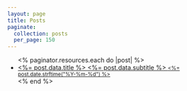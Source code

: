 ```yaml
---
layout: page
title: Posts
paginate:
  collection: posts
  per_page: 150
---
```


<ul class="posts-ul">
  <% paginator.resources.each do |post| %>
  <li>
    <a href="<%= post.relative_url %>">
      <posts-li-title> <%= post.data.title %> </posts-li-title>
      <posts-li-subtitle> <%= post.data.subtitle %> </posts-li-subtitle>
      <posts-li-date>
        <small><%= post.date.strftime("%Y-%m-%d") %></small>
      </posts-li-date>
    </a>
  </li>
  <% end %>
</ul>
